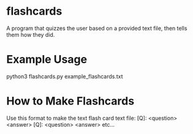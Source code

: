 # flashcards
A program that quizzes the user based on a provided text file, then tells them how they did.

# Example Usage
python3 flashcards.py example_flashcards.txt

# How to Make Flashcards
Use this format to make the text flash card text file:
[Q]: \<question\>
\<answer\>
[Q]: \<question\>
\<answer\>
etc...
